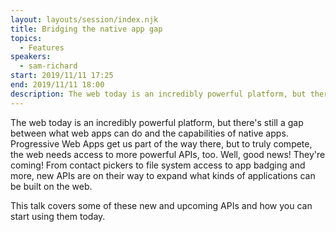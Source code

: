```yaml
---
layout: layouts/session/index.njk
title: Bridging the native app gap
topics:
  - Features
speakers:
  - sam-richard
start: 2019/11/11 17:25
end: 2019/11/11 18:00
description: The web today is an incredibly powerful platform, but there's still a gap between what web apps can do and the capabilities of native apps. web needs access to more powerful APIs…
---
```


The web today is an incredibly powerful platform, but there's still a gap between what web apps can do and the capabilities of native apps. Progressive Web Apps get us part of the way there, but to truly compete, the web needs access to more powerful APIs, too. Well, good news! They're coming! From contact pickers to file system access to app badging and more, new APIs are on their way to expand what kinds of applications can be built on the web.

This talk covers some of these new and upcoming APIs and how you can start using them today.
